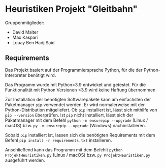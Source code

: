 Heuristiken Projekt "Gleitbahn"
===============================
Gruppenmitglieder: 
* David Malter
* Max Kaspari
* Louay Ben Hadj Said

Requirements
------------
Das Projekt basiert auf der Programmiersprache Python, für die der Python-Interpreter benötigt wird.

Das Programm wurde mit Python>3.9 entwicket und getestet. Für die Funktionalität mit Python Versionen <3.9 wird keine Haftung übernommen.

Zur Installation der benötigten Softwarepakete kann am einfachsten der Paketmanager `pip` verwendet werden. Er wird normalerweise mit der Python-Distribution mitgeliefert. Ob `pip` installiert ist, lässt sich mithilfe von `pip --version` überprüfen. Ist `pip` nicht installiert, lässt sich der Pakatmanager mit dem Befehl `python -m ensurepip --upgrade` (Linux / macOS) bzw. `py -m ensurepip --upgrade` (Windows) nachinstallieren.

Sobald `pip` installiert ist, lassen sich die benötigten Requirements mit dem Befehl `pip install -r requirements.txt` installieren.

Anschließend kann das Programm mit dem Befehlt `python ProjektHeuristiken.py` (Linux / macOS) bzw. `py ProjektHeuristiken.py` ausgeführt werden.